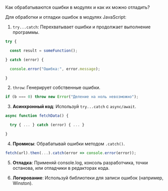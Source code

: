 Как обрабатываются ошибки в модулях и как их можно отладить?

Для обработки и отладки ошибок в модулях JavaScript:

1. `try...catch`: Перехватывает ошибки и продолжает выполнение программы.
  
```js
try {

  const result = someFunction();

} catch (error) {

  console.error("Ошибка:", error.message);

}
```

2. `throw`: Генерирует собственные ошибки.
  
```js
if (b === 0) throw new Error("Деление на ноль невозможно");
```  

3. **Асинхронный код**: Используй `try...catch` с `async/await`.
  
```js
async function fetchData() {

  try { ... } catch (error) { ... }

}
```


4. **Промисы**: Обрабатывай ошибки методом `.catch()`.

```js
fetch(url).then(...).catch(error => console.error(error));
```

5. **Отладка**: Применяй console.log, консоль разработчика, точки останова, или отладчики в редакторах кода.

6. **Логирование**: Используй библиотеки для записи ошибок (например, Winston).
